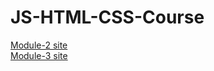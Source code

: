 # JS-HTML-CSS-Course

[Module-2 site](https://mikhmol.github.io/JS-HTML-CSS-Course/module-2/index.html) </br>
[Module-3 site](https://mikhmol.github.io/JS-HTML-CSS-Course/module-3/index.html)
